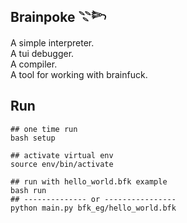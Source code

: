 ## Brainpoke 𓇢𓆸

A simple interpreter.<br>
A tui debugger.<br>
A compiler.<br>
A tool for working with brainfuck.<br>
    
## Run

```console
## one time run
bash setup

## activate virtual env 
source env/bin/activate

## run with hello_world.bfk example
bash run
## -------------- or ----------------
python main.py bfk_eg/hello_world.bfk
```

